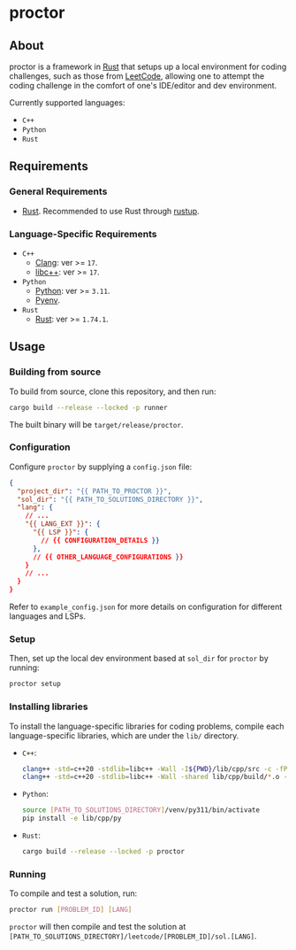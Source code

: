 # proctor

## About
proctor is a framework in [Rust](https://www.rust-lang.org/) that setups up a local environment for coding challenges, such as those from [LeetCode](https://leetcode.com), allowing one to attempt the coding challenge in the comfort of one's IDE/editor and dev environment.

Currently supported languages:
* `C++`
* `Python`
* `Rust`

## Requirements
### General Requirements
* [Rust](https://www.rust-lang.org/). Recommended to use Rust through [rustup](https://rustup.rs/).

### Language-Specific Requirements
* `C++`
    * [Clang](https://clang.llvm.org/): ver >= `17`.
    * [libc++](https://libcxx.llvm.org/): ver >= `17`.
* `Python`
    * [Python](https://www.python.org/): ver >= `3.11`.
    * [Pyenv](https://github.com/pyenv/pyenv).
* `Rust`
    * [Rust](https://www.rust-lang.org/): ver >= `1.74.1`.

## Usage
### Building from source
To build from source, clone this repository, and then run:
```sh
cargo build --release --locked -p runner
```
The built binary will be `target/release/proctor`.

### Configuration
Configure `proctor` by supplying a `config.json` file:
```json
{
  "project_dir": "{{ PATH_TO_PROCTOR }}",
  "sol_dir": "{{ PATH_TO_SOLUTIONS_DIRECTORY }}",
  "lang": {
    // ...
    "{{ LANG_EXT }}": {
      "{{ LSP }}": {
        // {{ CONFIGURATION_DETAILS }}
      },
      // {{ OTHER_LANGUAGE_CONFIGURATIONS }}
    }
    // ...
  }
}
```
Refer to `example_config.json` for more details on configuration for different languages and LSPs.

### Setup
Then, set up the local dev environment based at `sol_dir` for `proctor` by running:
```sh
proctor setup
```

### Installing libraries
To install the language-specific libraries for coding problems, compile each language-specific libraries, which are under the `lib/` directory.
* `C++`:
    ```sh
    clang++ -std=c++20 -stdlib=libc++ -Wall -I${PWD}/lib/cpp/src -c -fPIC lib/cpp/src/[PROBLEM_SOURCE]/[DATA_STRUCTURE].cpp -o lib/cpp/build/[PROBLEM_SOURCE]_[DATA_STRUCTURE].o
    clang++ -std=c++20 -stdlib=libc++ -Wall -shared lib/cpp/build/*.o -o lib/cpp/build/libproctor.so
    ```
* `Python`:
    ```sh
    source [PATH_TO_SOLUTIONS_DIRECTORY]/venv/py311/bin/activate
    pip install -e lib/cpp/py
    ```
* `Rust`:
    ```sh
    cargo build --release --locked -p proctor
    ```

### Running
To compile and test a solution, run:
```sh
proctor run [PROBLEM_ID] [LANG]
```
`proctor` will then compile and test the solution at `[PATH_TO_SOLUTIONS_DIRECTORY]/leetcode/[PROBLEM_ID]/sol.[LANG]`.

